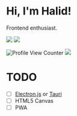 # Hi, I'm Halid! 
Frontend enthusiast.



[![](https://img.shields.io/twitter/follow/halidislm?style=social)](https://www.twitter.com/halidislm)
[![](https://img.shields.io/github/followers/imhalid?style=social)](https://www.github.com/imhalid)

![Profile View Counter](https://komarev.com/ghpvc/?username=imhalid)
[![](https://img.shields.io/badge/-open%20to%20work-gray?labelColor=green)](https://www.linkedin.com/in/imhalid001/)


# TODO
- [ ] [Electron.js](https://www.electronjs.org/) or [Tauri](https://tauri.app/)
- [ ] HTML5 Canvas
- [ ] PWA
